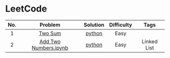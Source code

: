 # LeetCode

| No. | Problem | Solution | Difficulty | Tags |
|:---:|:-------:|:--------:|:----------:|:----:|
|1|[Two Sum](https://leetcode.com/problems/two-sum/description/)|[python](https://github.com/ZiwenJin/LeetCode/blob/master/1.%20Two%20Sum.ipynb)|Easy||
|2|[Add Two Numbers.ipynb](https://leetcode.com/problems/add-two-numbers/description/)|[python](https://github.com/ZiwenJin/LeetCode/blob/master/2.%20Add%20Two%20Numbers.ipynb)|Easy|Linked List|
